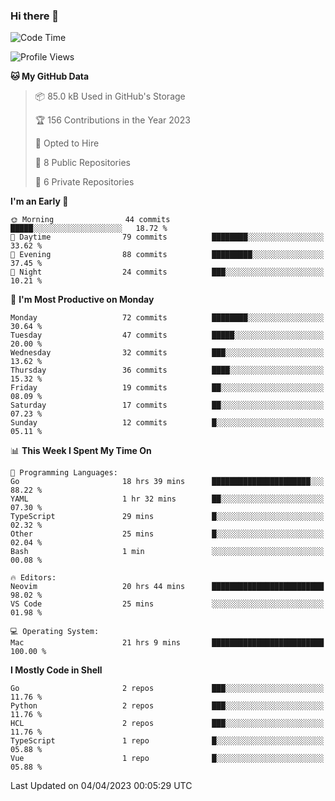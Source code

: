 ### Hi there 👋
<!--![visitors](https://visitor-badge.glitch.me/badge?page_id=d0zingcat)-->
<!--
**d0zingcat/d0zingcat** is a ✨ _special_ ✨ repository because its `README.md` (this file) appears on your GitHub profile.

Here are some ideas to get you started:

- 🔭 I’m currently working on ...
- 🌱 I’m currently learning ...
- 👯 I’m looking to collaborate on ...
- 🤔 I’m looking for help with ...
- 💬 Ask me about ...
- 📫 How to reach me: ...
- 😄 Pronouns: ...
- ⚡ Fun fact: ...
-->
<!--START_SECTION:waka-->
![Code Time](http://img.shields.io/badge/Code%20Time-2%2C469%20hrs%2048%20mins-blue)

![Profile Views](http://img.shields.io/badge/Profile%20Views-5-blue)

**🐱 My GitHub Data** 

> 📦 85.0 kB Used in GitHub's Storage 
 > 
> 🏆 156 Contributions in the Year 2023
 > 
> 💼 Opted to Hire
 > 
> 📜 8 Public Repositories 
 > 
> 🔑 6 Private Repositories 
 > 
**I'm an Early 🐤** 

```text
🌞 Morning                44 commits          █████░░░░░░░░░░░░░░░░░░░░   18.72 % 
🌆 Daytime                79 commits          ████████░░░░░░░░░░░░░░░░░   33.62 % 
🌃 Evening                88 commits          █████████░░░░░░░░░░░░░░░░   37.45 % 
🌙 Night                  24 commits          ███░░░░░░░░░░░░░░░░░░░░░░   10.21 % 
```
📅 **I'm Most Productive on Monday** 

```text
Monday                   72 commits          ████████░░░░░░░░░░░░░░░░░   30.64 % 
Tuesday                  47 commits          █████░░░░░░░░░░░░░░░░░░░░   20.00 % 
Wednesday                32 commits          ███░░░░░░░░░░░░░░░░░░░░░░   13.62 % 
Thursday                 36 commits          ████░░░░░░░░░░░░░░░░░░░░░   15.32 % 
Friday                   19 commits          ██░░░░░░░░░░░░░░░░░░░░░░░   08.09 % 
Saturday                 17 commits          ██░░░░░░░░░░░░░░░░░░░░░░░   07.23 % 
Sunday                   12 commits          █░░░░░░░░░░░░░░░░░░░░░░░░   05.11 % 
```


📊 **This Week I Spent My Time On** 

```text
💬 Programming Languages: 
Go                       18 hrs 39 mins      ██████████████████████░░░   88.22 % 
YAML                     1 hr 32 mins        ██░░░░░░░░░░░░░░░░░░░░░░░   07.30 % 
TypeScript               29 mins             █░░░░░░░░░░░░░░░░░░░░░░░░   02.32 % 
Other                    25 mins             █░░░░░░░░░░░░░░░░░░░░░░░░   02.04 % 
Bash                     1 min               ░░░░░░░░░░░░░░░░░░░░░░░░░   00.08 % 

🔥 Editors: 
Neovim                   20 hrs 44 mins      █████████████████████████   98.02 % 
VS Code                  25 mins             ░░░░░░░░░░░░░░░░░░░░░░░░░   01.98 % 

💻 Operating System: 
Mac                      21 hrs 9 mins       █████████████████████████   100.00 % 
```

**I Mostly Code in Shell** 

```text
Go                       2 repos             ███░░░░░░░░░░░░░░░░░░░░░░   11.76 % 
Python                   2 repos             ███░░░░░░░░░░░░░░░░░░░░░░   11.76 % 
HCL                      2 repos             ███░░░░░░░░░░░░░░░░░░░░░░   11.76 % 
TypeScript               1 repo              █░░░░░░░░░░░░░░░░░░░░░░░░   05.88 % 
Vue                      1 repo              █░░░░░░░░░░░░░░░░░░░░░░░░   05.88 % 
```




 Last Updated on 04/04/2023 00:05:29 UTC
<!--END_SECTION:waka-->

